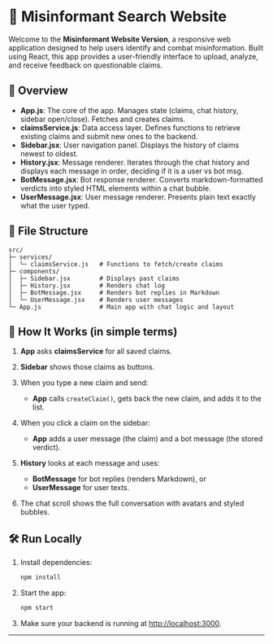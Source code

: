 # 🔎 Misinformant Search Website

Welcome to the **Misinformant Website Version**, a responsive web application designed to help users identify and combat misinformation. Built using React, this app provides a user-friendly interface to upload, analyze, and receive feedback on questionable claims.

## 🚀 Overview

- **App.js**: The core of the app. Manages state (claims, chat history, sidebar open/close). Fetches and creates claims.
- **claimsService.js**: Data access layer. Defines functions to retrieve existing claims and submit new ones to the backend.
- **Sidebar.jsx**: User navigation panel. Displays the history of claims newest to oldest.
- **History.jsx**: Message renderer. Iterates through the chat history and displays each message in order, deciding if it is a user vs bot msg.
- **BotMessage.jsx**: Bot response renderer. Converts markdown-formatted verdicts into styled HTML elements within a chat bubble.
- **UserMessage.jsx**: User message renderer. Presents plain text exactly what the user typed.

## 📁 File Structure

```
src/
├─ services/
│  └─ claimsService.js   # Functions to fetch/create claims
├─ components/
│  ├─ Sidebar.jsx        # Displays past claims
│  ├─ History.jsx        # Renders chat log
│  ├─ BotMessage.jsx     # Renders bot replies in Markdown
│  └─ UserMessage.jsx    # Renders user messages
└─ App.js                # Main app with chat logic and layout
```

## 🤝 How It Works (in simple terms)

1. **App** asks **claimsService** for all saved claims.
2. **Sidebar** shows those claims as buttons.
3. When you type a new claim and send:

   - **App** calls `createClaim()`, gets back the new claim, and adds it to the list.

4. When you click a claim on the sidebar:

   - **App** adds a user message (the claim) and a bot message (the stored verdict).

5. **History** looks at each message and uses:

   - **BotMessage** for bot replies (renders Markdown), or
   - **UserMessage** for user texts.

6. The chat scroll shows the full conversation with avatars and styled bubbles.

## 🛠️ Run Locally

1. Install dependencies:

   ```bash
   npm install
   ```

2. Start the app:

   ```bash
   npm start
   ```

3. Make sure your backend is running at [http://localhost:3000](http://localhost:3000).

---
